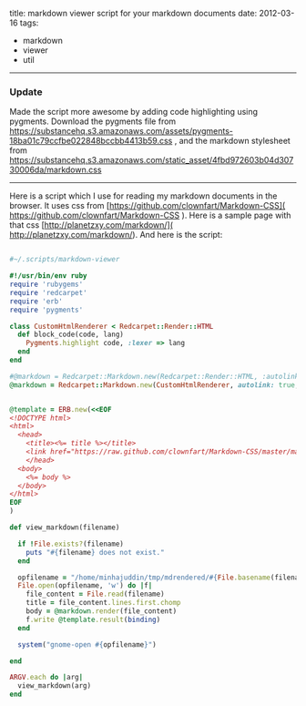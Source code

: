 title: markdown viewer script for your markdown documents
date: 2012-03-16
tags:
- markdown
- viewer
- util
---

### Update
Made the script more awesome by adding code highlighting using pygments. Download the pygments file from https://substancehq.s3.amazonaws.com/assets/pygments-18ba01c79ccfbe022848bccbb4413b59.css , and the markdown stylesheet from https://substancehq.s3.amazonaws.com/static_asset/4fbd972603b04d30730006da/markdown.css
- - -
Here is a script which I use for reading my markdown documents in the browser. It uses css from [https://github.com/clownfart/Markdown-CSS]( https://github.com/clownfart/Markdown-CSS ). Here is a sample page with that css [http://planetzxy.com/markdown/]( http://planetzxy.com/markdown/). And here is the script:


~~~ruby

#~/.scripts/markdown-viewer

#!/usr/bin/env ruby
require 'rubygems'
require 'redcarpet'
require 'erb'
require 'pygments'

class CustomHtmlRenderer < Redcarpet::Render::HTML
  def block_code(code, lang)
    Pygments.highlight code, :lexer => lang
  end
end

#@markdown = Redcarpet::Markdown.new(Redcarpet::Render::HTML, :autolink => true)
@markdown = Redcarpet::Markdown.new(CustomHtmlRenderer, autolink: true, fenced_code_blocks: true, tables: true, no_intra_emphasis: true, strikethrough: true, superscript: true)


@template = ERB.new(<<EOF
<!DOCTYPE html>
<html>
  <head>
    <title><%= title %></title>
    <link href="https://raw.github.com/clownfart/Markdown-CSS/master/markdown.css" rel="stylesheet"></link>
    </head>
  <body>
    <%= body %>
  </body>
</html>
EOF
)

def view_markdown(filename)

  if !File.exists?(filename)
    puts "#{filename} does not exist."
  end

  opfilename = "/home/minhajuddin/tmp/mdrendered/#{File.basename(filename)}.html"
  File.open(opfilename, 'w') do |f|
    file_content = File.read(filename)
    title = file_content.lines.first.chomp
    body = @markdown.render(file_content)
    f.write @template.result(binding)
  end

  system("gnome-open #{opfilename}")

end

ARGV.each do |arg|
  view_markdown(arg)
end

~~~

